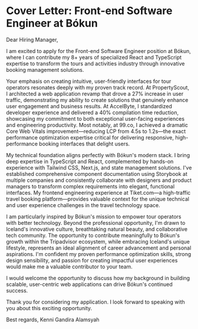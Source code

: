 # Cover Letter: Front-end Software Engineer at Bókun

Dear Hiring Manager,

I am excited to apply for the Front-end Software Engineer position at Bókun, where I can contribute my 8+ years of specialized React and TypeScript expertise to transform the tours and activities industry through innovative booking management solutions.

Your emphasis on creating intuitive, user-friendly interfaces for tour operators resonates deeply with my proven track record. At PropertyScout, I architected a web application revamp that drove a 27% increase in user traffic, demonstrating my ability to create solutions that genuinely enhance user engagement and business results. At AccelByte, I standardized developer experience and delivered a 40% compilation time reduction, showcasing my commitment to both exceptional user-facing experiences and engineering productivity. Most notably, at 99.co, I achieved a dramatic Core Web Vitals improvement—reducing LCP from 4.5s to 1.2s—the exact performance optimization expertise critical for delivering responsive, high-performance booking interfaces that delight users.

My technical foundation aligns perfectly with Bókun's modern stack. I bring deep expertise in TypeScript and React, complemented by hands-on experience with Tailwind CSS, Next.js, and state management solutions. I've established comprehensive component documentation using Storybook at multiple companies and consistently collaborate with designers and product managers to transform complex requirements into elegant, functional interfaces. My frontend engineering experience at Tiket.com—a high-traffic travel booking platform—provides valuable context for the unique technical and user experience challenges in the travel technology space.

I am particularly inspired by Bókun's mission to empower tour operators with better technology. Beyond the professional opportunity, I'm drawn to Iceland's innovative culture, breathtaking natural beauty, and collaborative tech community. The opportunity to contribute meaningfully to Bókun's growth within the Tripadvisor ecosystem, while embracing Iceland's unique lifestyle, represents an ideal alignment of career advancement and personal aspirations. I'm confident my proven performance optimization skills, strong design sensibility, and passion for creating impactful user experiences would make me a valuable contributor to your team.

I would welcome the opportunity to discuss how my background in building scalable, user-centric web applications can drive Bókun's continued success.

Thank you for considering my application. I look forward to speaking with you about this exciting opportunity.

Best regards,
Kenni Gandira Alamsyah
